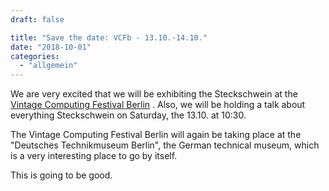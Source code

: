 ```yaml
---
draft: false

title: "Save the date: VCFb - 13.10.-14.10."
date: "2018-10-01"
categories: 
  - "allgemein"
---
```


We are very excited that we will be exhibiting the Steckschwein at the [Vintage Computing Festival Berlin](http://vcfb.de/2018/) . Also, we will be holding a talk about everything Steckschwein on Saturday, the 13.10. at 10:30.

The Vintage Computing Festival Berlin will again be taking place at the "Deutsches Technikmuseum Berlin", the German technical museum, which is a very interesting place to go by itself.

This is going to be good.
